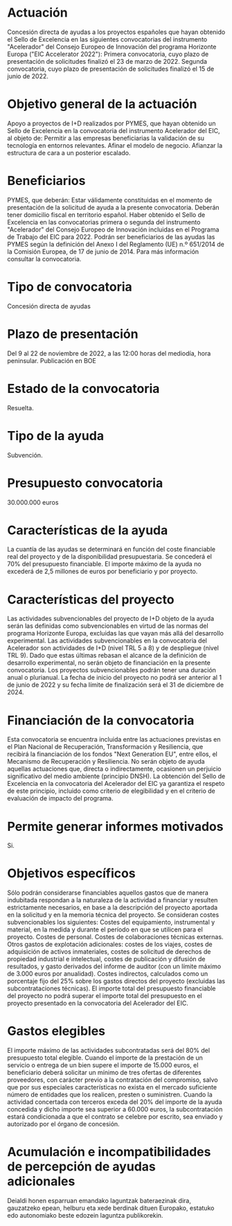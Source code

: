 # Actuación
Concesión directa de ayudas a los proyectos españoles que hayan obtenido el Sello de Excelencia en las siguientes convocatorias del instrumento "Acelerador" del Consejo Europeo de Innovación del programa Horizonte Europa ("EIC Accelerator 2022"):
Primera convocatoria, cuyo plazo de presentación de solicitudes finalizó el 23 de marzo de 2022.
Segunda convocatoria, cuyo plazo de presentación de solicitudes finalizó el 15 de junio de 2022.

# Objetivo general de la actuación
Apoyo a proyectos de I+D realizados por PYMES, que hayan obtenido un Sello de Excelencia en la convocatoria del instrumento Acelerador del EIC, al objeto de:
Permitir a las empresas beneficiarias la validación de su tecnología en entornos relevantes.
Afinar el modelo de negocio.
Afianzar la estructura de cara a un posterior escalado.

# Beneficiarios
PYMES, que deberán:
Estar válidamente constituidas en el momento de presentación de la solicitud de ayuda a la presente convocatoria.
Deberán tener domicilio fiscal en territorio español.
Haber obtenido el Sello de Excelencia en las convocatorias primera o segunda del instrumento "Acelerador" del Consejo Europeo de Innovación incluidas en el Programa de Trabajo del EIC para 2022. 
Podrán ser beneficiarios de las ayudas las PYMES según la definición del Anexo I del Reglamento (UE) n.º 651/2014 de la Comisión Europea, de 17 de junio de 2014.
Para más información consultar la convocatoria.

# Tipo de convocatoria
Concesión directa de ayudas

# Plazo de presentación
Del 9 al 22 de noviembre de 2022, a las 12:00 horas del mediodía, hora peninsular.
Publicación en BOE

# Estado de la convocatoria
Resuelta.

# Tipo de la ayuda
Subvención.

# Presupuesto convocatoria
30.000.000 euros

# Características de la ayuda
La cuantía de las ayudas se determinará en función del coste financiable real del proyecto y de la disponibilidad presupuestaria. Se concederá el 70% del presupuesto financiable.
El importe máximo de la ayuda no excederá de 2,5 millones de euros por beneficiario y por proyecto.

# Características del proyecto
Las actividades subvencionables del proyecto de I+D objeto de la ayuda serán las definidas como subvencionables en virtud de las normas del programa Horizonte Europa, excluidas las que vayan más allá del desarrollo experimental.
Las actividades subvencionables en la convocatoria del Acelerador son actividades de I+D (nivel TRL 5 a 8) y de despliegue (nivel TRL 9). Dado que estas últimas rebasan el alcance de la definición de desarrollo experimental, no serán objeto de financiación en la presente convocatoria.
Los proyectos subvencionables podrán tener una duración anual o plurianual. La fecha de inicio del proyecto no podrá ser anterior al 1 de junio de 2022 y su fecha límite de finalización será el 31 de diciembre de 2024.

# Financiación de la convocatoria
Esta convocatoria se encuentra incluida entre las actuaciones previstas en el Plan Nacional de Recuperación, Transformación y Resiliencia, que recibirá la financiación de los fondos "Next Generation EU", entre ellos, el Mecanismo de Recuperación y Resiliencia.
No serán objeto de ayuda aquellas actuaciones que, directa o indirectamente, ocasionen un perjuicio significativo del medio ambiente (principio DNSH). La obtención del Sello de Excelencia en la convocatoria del Acelerador del EIC ya garantiza el respeto de este principio, incluido como criterio de elegibilidad y en el criterio de evaluación de impacto del programa.

# Permite generar informes motivados
Si.

# Objetivos específicos
Sólo podrán considerarse financiables aquellos gastos que de manera indubitada respondan a la naturaleza de la actividad a financiar y resulten estrictamente necesarios, en base a la descripción del proyecto aportada en la solicitud y en la memoria técnica del proyecto.
Se consideran costes subvencionables los siguientes:
Costes del equipamiento, instrumental y material, en la medida y durante el período en que se utilicen para el proyecto.
Costes de personal.
Costes de colaboraciones técnicas externas.
Otros gastos de explotación adicionales: costes de los viajes, costes de adquisición de activos inmateriales, costes de solicitud de derechos de propiedad industrial e intelectual, costes de publicación y difusión de resultados, y gasto derivados del informe de auditor (con un límite máximo de 3.000 euros por anualidad).
Costes indirectos, calculados como un porcentaje fijo del 25% sobre los gastos directos del proyecto (excluidas las subcontrataciones técnicas).
El importe total del presupuesto financiable del proyecto no podrá superar el importe total del presupuesto en el proyecto presentado en la convocatoria del Acelerador del EIC.

# Gastos elegibles
El importe máximo de las actividades subcontratadas será del 80% del presupuesto total elegible.
Cuando el importe de la prestación de un servicio o entrega de un bien supere el importe de 15.000 euros, el beneficiario deberá solicitar un mínimo de tres ofertas de diferentes proveedores, con carácter previo a la contratación del compromiso, salvo que por sus especiales características no exista en el mercado suficiente número de entidades que los realicen, presten o suministren.
Cuando la actividad concertada con terceros exceda del 20% del importe de la ayuda concedida y dicho importe sea superior a 60.000 euros, la subcontratación estará condicionada a que el contrato se celebre por escrito, sea enviado y autorizado por el órgano de concesión.

# Acumulación e incompatibilidades de percepción de ayudas adicionales
Deialdi honen esparruan emandako laguntzak bateraezinak dira, gauzatzeko epean, helburu eta xede berdinak dituen Europako, estatuko edo autonomiako beste edozein laguntza publikorekin.

